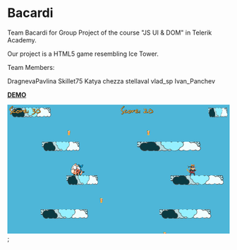 # Bacardi

Team Bacardi for Group Project of the course "JS UI & DOM" in Telerik Academy.

Our project is a HTML5 game resembling Ice Tower.

Team Members:

DragnevaPavlina
Skillet75
Katya
chezza
stellaval
vlad_sp
Ivan_Panchev

[**DEMO**](https://cdn.rawgit.com/stellaval/Bacardi/blob/master/index.html)

![Alt text](https://github.com/stellaval/Bacardi/blob/master/assets/images/screen.png "bacardi tower");